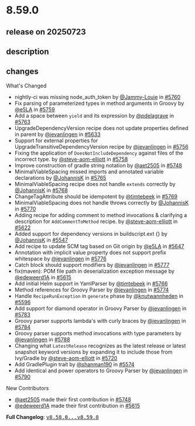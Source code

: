 # 8.59.0

## release on 20250723
## description
## changes
What's Changed

* nightly-ci was missing node_auth_token by <a class="user-mention notranslate" data-hovercard-type="user" data-hovercard-url="/users/Jammy-Louie/hovercard" data-octo-click="hovercard-link-click" data-octo-dimensions="link_type:self" href="https://github.com/Jammy-Louie">@Jammy-Louie</a> in <a class="issue-link js-issue-link" data-error-text="Failed to load title" data-id="3233476508" data-permission-text="Title is private" data-url="https://github.com/openrewrite/rewrite/issues/5760" data-hovercard-type="pull_request" data-hovercard-url="/openrewrite/rewrite/pull/5760/hovercard" href="https://github.com/openrewrite/rewrite/pull/5760">#5760</a>
* Fix parsing of parameterized types in method arguments in Groovy by <a class="user-mention notranslate" data-hovercard-type="user" data-hovercard-url="/users/e5LA/hovercard" data-octo-click="hovercard-link-click" data-octo-dimensions="link_type:self" href="https://github.com/e5LA">@e5LA</a> in <a class="issue-link js-issue-link" data-error-text="Failed to load title" data-id="3233360998" data-permission-text="Title is private" data-url="https://github.com/openrewrite/rewrite/issues/5759" data-hovercard-type="pull_request" data-hovercard-url="/openrewrite/rewrite/pull/5759/hovercard" href="https://github.com/openrewrite/rewrite/pull/5759">#5759</a>
* Add a space between <code>yield</code> and its expression by <a class="user-mention notranslate" data-hovercard-type="user" data-hovercard-url="/users/pdelagrave/hovercard" data-octo-click="hovercard-link-click" data-octo-dimensions="link_type:self" href="https://github.com/pdelagrave">@pdelagrave</a> in <a class="issue-link js-issue-link" data-error-text="Failed to load title" data-id="3237403260" data-permission-text="Title is private" data-url="https://github.com/openrewrite/rewrite/issues/5763" data-hovercard-type="pull_request" data-hovercard-url="/openrewrite/rewrite/pull/5763/hovercard" href="https://github.com/openrewrite/rewrite/pull/5763">#5763</a>
* UpgradeDependencyVersion recipe does not update properties defined in parent by <a class="user-mention notranslate" data-hovercard-type="user" data-hovercard-url="/users/jevanlingen/hovercard" data-octo-click="hovercard-link-click" data-octo-dimensions="link_type:self" href="https://github.com/jevanlingen">@jevanlingen</a> in <a class="issue-link js-issue-link" data-error-text="Failed to load title" data-id="3153339939" data-permission-text="Title is private" data-url="https://github.com/openrewrite/rewrite/issues/5633" data-hovercard-type="pull_request" data-hovercard-url="/openrewrite/rewrite/pull/5633/hovercard" href="https://github.com/openrewrite/rewrite/pull/5633">#5633</a>
* Support for external properties for UpgradeTransitiveDependencyVersion recipe by <a class="user-mention notranslate" data-hovercard-type="user" data-hovercard-url="/users/jevanlingen/hovercard" data-octo-click="hovercard-link-click" data-octo-dimensions="link_type:self" href="https://github.com/jevanlingen">@jevanlingen</a> in <a class="issue-link js-issue-link" data-error-text="Failed to load title" data-id="3231908344" data-permission-text="Title is private" data-url="https://github.com/openrewrite/rewrite/issues/5756" data-hovercard-type="pull_request" data-hovercard-url="/openrewrite/rewrite/pull/5756/hovercard" href="https://github.com/openrewrite/rewrite/pull/5756">#5756</a>
* Fixing the application of <code>DoesNotIncludeDependency</code> against files of the incorrect type. by <a class="user-mention notranslate" data-hovercard-type="user" data-hovercard-url="/users/steve-aom-elliott/hovercard" data-octo-click="hovercard-link-click" data-octo-dimensions="link_type:self" href="https://github.com/steve-aom-elliott">@steve-aom-elliott</a> in <a class="issue-link js-issue-link" data-error-text="Failed to load title" data-id="3232828684" data-permission-text="Title is private" data-url="https://github.com/openrewrite/rewrite/issues/5758" data-hovercard-type="pull_request" data-hovercard-url="/openrewrite/rewrite/pull/5758/hovercard" href="https://github.com/openrewrite/rewrite/pull/5758">#5758</a>
* Improve construction of gradle string notation by <a class="user-mention notranslate" data-hovercard-type="user" data-hovercard-url="/users/aet2505/hovercard" data-octo-click="hovercard-link-click" data-octo-dimensions="link_type:self" href="https://github.com/aet2505">@aet2505</a> in <a class="issue-link js-issue-link" data-error-text="Failed to load title" data-id="3225672529" data-permission-text="Title is private" data-url="https://github.com/openrewrite/rewrite/issues/5748" data-hovercard-type="pull_request" data-hovercard-url="/openrewrite/rewrite/pull/5748/hovercard" href="https://github.com/openrewrite/rewrite/pull/5748">#5748</a>
* MinimalViableSpacing missed imports and annotated variable declarations by <a class="user-mention notranslate" data-hovercard-type="user" data-hovercard-url="/users/JohannisK/hovercard" data-octo-click="hovercard-link-click" data-octo-dimensions="link_type:self" href="https://github.com/JohannisK">@JohannisK</a> in <a class="issue-link js-issue-link" data-error-text="Failed to load title" data-id="3239703432" data-permission-text="Title is private" data-url="https://github.com/openrewrite/rewrite/issues/5765" data-hovercard-type="pull_request" data-hovercard-url="/openrewrite/rewrite/pull/5765/hovercard" href="https://github.com/openrewrite/rewrite/pull/5765">#5765</a>
* MinimalViableSpacing recipe does not handle <code>extends</code> correctly by <a class="user-mention notranslate" data-hovercard-type="user" data-hovercard-url="/users/JohannisK/hovercard" data-octo-click="hovercard-link-click" data-octo-dimensions="link_type:self" href="https://github.com/JohannisK">@JohannisK</a> in <a class="issue-link js-issue-link" data-error-text="Failed to load title" data-id="3242600218" data-permission-text="Title is private" data-url="https://github.com/openrewrite/rewrite/issues/5768" data-hovercard-type="pull_request" data-hovercard-url="/openrewrite/rewrite/pull/5768/hovercard" href="https://github.com/openrewrite/rewrite/pull/5768">#5768</a>
* ChangeTagAttribute should be idempotent by <a class="user-mention notranslate" data-hovercard-type="user" data-hovercard-url="/users/timtebeek/hovercard" data-octo-click="hovercard-link-click" data-octo-dimensions="link_type:self" href="https://github.com/timtebeek">@timtebeek</a> in <a class="issue-link js-issue-link" data-error-text="Failed to load title" data-id="3242714714" data-permission-text="Title is private" data-url="https://github.com/openrewrite/rewrite/issues/5769" data-hovercard-type="pull_request" data-hovercard-url="/openrewrite/rewrite/pull/5769/hovercard" href="https://github.com/openrewrite/rewrite/pull/5769">#5769</a>
* MinimalViableSpacing does not handle throws correctly by <a class="user-mention notranslate" data-hovercard-type="user" data-hovercard-url="/users/JohannisK/hovercard" data-octo-click="hovercard-link-click" data-octo-dimensions="link_type:self" href="https://github.com/JohannisK">@JohannisK</a> in <a class="issue-link js-issue-link" data-error-text="Failed to load title" data-id="3242733756" data-permission-text="Title is private" data-url="https://github.com/openrewrite/rewrite/issues/5770" data-hovercard-type="pull_request" data-hovercard-url="/openrewrite/rewrite/pull/5770/hovercard" href="https://github.com/openrewrite/rewrite/pull/5770">#5770</a>
* Adding recipe for adding comment to method invocations & clarifying a description for <code>AddCommentToMethod</code> recipe. by <a class="user-mention notranslate" data-hovercard-type="user" data-hovercard-url="/users/steve-aom-elliott/hovercard" data-octo-click="hovercard-link-click" data-octo-dimensions="link_type:self" href="https://github.com/steve-aom-elliott">@steve-aom-elliott</a> in <a class="issue-link js-issue-link" data-error-text="Failed to load title" data-id="3144686852" data-permission-text="Title is private" data-url="https://github.com/openrewrite/rewrite/issues/5622" data-hovercard-type="pull_request" data-hovercard-url="/openrewrite/rewrite/pull/5622/hovercard" href="https://github.com/openrewrite/rewrite/pull/5622">#5622</a>
* Added support for dependency versions in buildscript.ext {} by <a class="user-mention notranslate" data-hovercard-type="user" data-hovercard-url="/users/JohannisK/hovercard" data-octo-click="hovercard-link-click" data-octo-dimensions="link_type:self" href="https://github.com/JohannisK">@JohannisK</a> in <a class="issue-link js-issue-link" data-error-text="Failed to load title" data-id="3112969737" data-permission-text="Title is private" data-url="https://github.com/openrewrite/rewrite/issues/5547" data-hovercard-type="pull_request" data-hovercard-url="/openrewrite/rewrite/pull/5547/hovercard" href="https://github.com/openrewrite/rewrite/pull/5547">#5547</a>
* Add recipe to update SCM tag based on Git origin by <a class="user-mention notranslate" data-hovercard-type="user" data-hovercard-url="/users/e5LA/hovercard" data-octo-click="hovercard-link-click" data-octo-dimensions="link_type:self" href="https://github.com/e5LA">@e5LA</a> in <a class="issue-link js-issue-link" data-error-text="Failed to load title" data-id="3163500025" data-permission-text="Title is private" data-url="https://github.com/openrewrite/rewrite/issues/5647" data-hovercard-type="pull_request" data-hovercard-url="/openrewrite/rewrite/pull/5647/hovercard" href="https://github.com/openrewrite/rewrite/pull/5647">#5647</a>
* Annotation with implicit value property does not support prefix whitespace by <a class="user-mention notranslate" data-hovercard-type="user" data-hovercard-url="/users/jevanlingen/hovercard" data-octo-click="hovercard-link-click" data-octo-dimensions="link_type:self" href="https://github.com/jevanlingen">@jevanlingen</a> in <a class="issue-link js-issue-link" data-error-text="Failed to load title" data-id="3247623252" data-permission-text="Title is private" data-url="https://github.com/openrewrite/rewrite/issues/5776" data-hovercard-type="pull_request" data-hovercard-url="/openrewrite/rewrite/pull/5776/hovercard" href="https://github.com/openrewrite/rewrite/pull/5776">#5776</a>
* Catch block should support modifiers by <a class="user-mention notranslate" data-hovercard-type="user" data-hovercard-url="/users/jevanlingen/hovercard" data-octo-click="hovercard-link-click" data-octo-dimensions="link_type:self" href="https://github.com/jevanlingen">@jevanlingen</a> in <a class="issue-link js-issue-link" data-error-text="Failed to load title" data-id="3247647318" data-permission-text="Title is private" data-url="https://github.com/openrewrite/rewrite/issues/5777" data-hovercard-type="pull_request" data-hovercard-url="/openrewrite/rewrite/pull/5777/hovercard" href="https://github.com/openrewrite/rewrite/pull/5777">#5777</a>
* fix(maven): POM file path in deserialization exception message by <a class="user-mention notranslate" data-hovercard-type="user" data-hovercard-url="/users/edeweerd1A/hovercard" data-octo-click="hovercard-link-click" data-octo-dimensions="link_type:self" href="https://github.com/edeweerd1A">@edeweerd1A</a> in <a class="issue-link js-issue-link" data-error-text="Failed to load title" data-id="3140710871" data-permission-text="Title is private" data-url="https://github.com/openrewrite/rewrite/issues/5615" data-hovercard-type="pull_request" data-hovercard-url="/openrewrite/rewrite/pull/5615/hovercard" href="https://github.com/openrewrite/rewrite/pull/5615">#5615</a>
* Add initial Helm support in YamlParser by <a class="user-mention notranslate" data-hovercard-type="user" data-hovercard-url="/users/timtebeek/hovercard" data-octo-click="hovercard-link-click" data-octo-dimensions="link_type:self" href="https://github.com/timtebeek">@timtebeek</a> in <a class="issue-link js-issue-link" data-error-text="Failed to load title" data-id="3241171128" data-permission-text="Title is private" data-url="https://github.com/openrewrite/rewrite/issues/5766" data-hovercard-type="pull_request" data-hovercard-url="/openrewrite/rewrite/pull/5766/hovercard" href="https://github.com/openrewrite/rewrite/pull/5766">#5766</a>
* Method references for Groovy Parser by <a class="user-mention notranslate" data-hovercard-type="user" data-hovercard-url="/users/jevanlingen/hovercard" data-octo-click="hovercard-link-click" data-octo-dimensions="link_type:self" href="https://github.com/jevanlingen">@jevanlingen</a> in <a class="issue-link js-issue-link" data-error-text="Failed to load title" data-id="3247437428" data-permission-text="Title is private" data-url="https://github.com/openrewrite/rewrite/issues/5774" data-hovercard-type="pull_request" data-hovercard-url="/openrewrite/rewrite/pull/5774/hovercard" href="https://github.com/openrewrite/rewrite/pull/5774">#5774</a>
* Handle <code>RecipeRunException</code> in <code>generate</code> phase by <a class="user-mention notranslate" data-hovercard-type="user" data-hovercard-url="/users/knutwannheden/hovercard" data-octo-click="hovercard-link-click" data-octo-dimensions="link_type:self" href="https://github.com/knutwannheden">@knutwannheden</a> in <a class="issue-link js-issue-link" data-error-text="Failed to load title" data-id="3135710099" data-permission-text="Title is private" data-url="https://github.com/openrewrite/rewrite/issues/5596" data-hovercard-type="pull_request" data-hovercard-url="/openrewrite/rewrite/pull/5596/hovercard" href="https://github.com/openrewrite/rewrite/pull/5596">#5596</a>
* Add support for diamond operator in Groovy Parser by <a class="user-mention notranslate" data-hovercard-type="user" data-hovercard-url="/users/jevanlingen/hovercard" data-octo-click="hovercard-link-click" data-octo-dimensions="link_type:self" href="https://github.com/jevanlingen">@jevanlingen</a> in <a class="issue-link js-issue-link" data-error-text="Failed to load title" data-id="3251720670" data-permission-text="Title is private" data-url="https://github.com/openrewrite/rewrite/issues/5783" data-hovercard-type="pull_request" data-hovercard-url="/openrewrite/rewrite/pull/5783/hovercard" href="https://github.com/openrewrite/rewrite/pull/5783">#5783</a>
* Groovy parser supports lambda's with curly braces by <a class="user-mention notranslate" data-hovercard-type="user" data-hovercard-url="/users/jevanlingen/hovercard" data-octo-click="hovercard-link-click" data-octo-dimensions="link_type:self" href="https://github.com/jevanlingen">@jevanlingen</a> in <a class="issue-link js-issue-link" data-error-text="Failed to load title" data-id="3252019902" data-permission-text="Title is private" data-url="https://github.com/openrewrite/rewrite/issues/5784" data-hovercard-type="pull_request" data-hovercard-url="/openrewrite/rewrite/pull/5784/hovercard" href="https://github.com/openrewrite/rewrite/pull/5784">#5784</a>
* Groovy parser supports method invocations with type parameters by <a class="user-mention notranslate" data-hovercard-type="user" data-hovercard-url="/users/jevanlingen/hovercard" data-octo-click="hovercard-link-click" data-octo-dimensions="link_type:self" href="https://github.com/jevanlingen">@jevanlingen</a> in <a class="issue-link js-issue-link" data-error-text="Failed to load title" data-id="3253136617" data-permission-text="Title is private" data-url="https://github.com/openrewrite/rewrite/issues/5788" data-hovercard-type="pull_request" data-hovercard-url="/openrewrite/rewrite/pull/5788/hovercard" href="https://github.com/openrewrite/rewrite/pull/5788">#5788</a>
* Changing what <code>LatestRelease</code> recognizes as the latest release or latest snapshot keyword versions by expanding it to include those from Ivy/Gradle by <a class="user-mention notranslate" data-hovercard-type="user" data-hovercard-url="/users/steve-aom-elliott/hovercard" data-octo-click="hovercard-link-click" data-octo-dimensions="link_type:self" href="https://github.com/steve-aom-elliott">@steve-aom-elliott</a> in <a class="issue-link js-issue-link" data-error-text="Failed to load title" data-id="3203619534" data-permission-text="Title is private" data-url="https://github.com/openrewrite/rewrite/issues/5720" data-hovercard-type="pull_request" data-hovercard-url="/openrewrite/rewrite/pull/5720/hovercard" href="https://github.com/openrewrite/rewrite/pull/5720">#5720</a>
* Add GradlePlugin trait by <a class="user-mention notranslate" data-hovercard-type="user" data-hovercard-url="/users/shanman190/hovercard" data-octo-click="hovercard-link-click" data-octo-dimensions="link_type:self" href="https://github.com/shanman190">@shanman190</a> in <a class="issue-link js-issue-link" data-error-text="Failed to load title" data-id="3125896080" data-permission-text="Title is private" data-url="https://github.com/openrewrite/rewrite/issues/5574" data-hovercard-type="pull_request" data-hovercard-url="/openrewrite/rewrite/pull/5574/hovercard" href="https://github.com/openrewrite/rewrite/pull/5574">#5574</a>
* Add identical and power operators to Groovy Parser by <a class="user-mention notranslate" data-hovercard-type="user" data-hovercard-url="/users/jevanlingen/hovercard" data-octo-click="hovercard-link-click" data-octo-dimensions="link_type:self" href="https://github.com/jevanlingen">@jevanlingen</a> in <a class="issue-link js-issue-link" data-error-text="Failed to load title" data-id="3255228961" data-permission-text="Title is private" data-url="https://github.com/openrewrite/rewrite/issues/5790" data-hovercard-type="pull_request" data-hovercard-url="/openrewrite/rewrite/pull/5790/hovercard" href="https://github.com/openrewrite/rewrite/pull/5790">#5790</a>

New Contributors

* <a class="user-mention notranslate" data-hovercard-type="user" data-hovercard-url="/users/aet2505/hovercard" data-octo-click="hovercard-link-click" data-octo-dimensions="link_type:self" href="https://github.com/aet2505">@aet2505</a> made their first contribution in <a class="issue-link js-issue-link" data-error-text="Failed to load title" data-id="3225672529" data-permission-text="Title is private" data-url="https://github.com/openrewrite/rewrite/issues/5748" data-hovercard-type="pull_request" data-hovercard-url="/openrewrite/rewrite/pull/5748/hovercard" href="https://github.com/openrewrite/rewrite/pull/5748">#5748</a>
* <a class="user-mention notranslate" data-hovercard-type="user" data-hovercard-url="/users/edeweerd1A/hovercard" data-octo-click="hovercard-link-click" data-octo-dimensions="link_type:self" href="https://github.com/edeweerd1A">@edeweerd1A</a> made their first contribution in <a class="issue-link js-issue-link" data-error-text="Failed to load title" data-id="3140710871" data-permission-text="Title is private" data-url="https://github.com/openrewrite/rewrite/issues/5615" data-hovercard-type="pull_request" data-hovercard-url="/openrewrite/rewrite/pull/5615/hovercard" href="https://github.com/openrewrite/rewrite/pull/5615">#5615</a>

<strong>Full Changelog</strong>: <a class="commit-link" href="https://github.com/openrewrite/rewrite/compare/v8.58.0...v8.59.0"><tt>v8.58.0...v8.59.0</tt></a>


